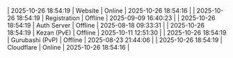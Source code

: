 | 2025-10-26 18:54:19 | Website | Online | 2025-10-26 18:54:16 |
| 2025-10-26 18:54:19 | Registration | Offline | 2025-09-09 16:40:23 |
| 2025-10-26 18:54:19 | Auth Server | Offline | 2025-08-18 09:33:31 |
| 2025-10-26 18:54:19 | Kezan (PvE) | Offline | 2025-10-11 12:51:30 |
| 2025-10-26 18:54:19 | Gurubashi (PvP) | Offline | 2025-08-23 21:44:06 |
| 2025-10-26 18:54:19 | Cloudflare | Online | 2025-10-26 18:54:16 |
